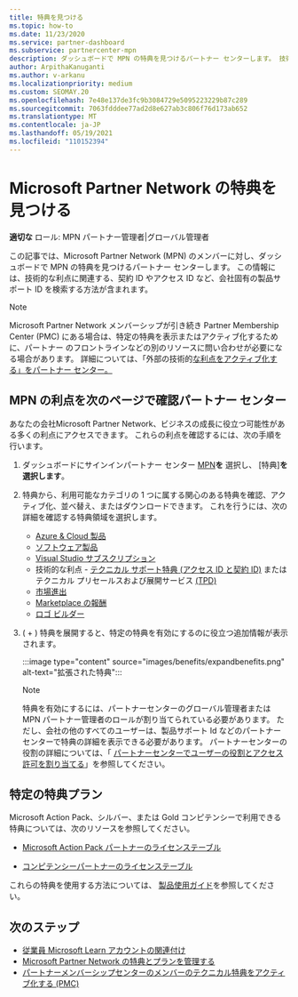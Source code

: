 ```yaml
---
title: 特典を見つける
ms.topic: how-to
ms.date: 11/23/2020
ms.service: partner-dashboard
ms.subservice: partnercenter-mpn
description: ダッシュボードで MPN の特典を見つけるパートナー センターします。 技術的な利点のためにアクセス ID とコントラクト ID を見つける方法に関する情報が含まれています。
author: ArpithaKanuganti
ms.author: v-arkanu
ms.localizationpriority: medium
ms.custom: SEOMAY.20
ms.openlocfilehash: 7e48e137de3fc9b3084729e5095223229b87c289
ms.sourcegitcommit: 7063fdddee77ad2d8e627ab3c806f76d173ab652
ms.translationtype: MT
ms.contentlocale: ja-JP
ms.lasthandoff: 05/19/2021
ms.locfileid: "110152394"
---
```

# <a name="locate-your-microsoft-partner-network-benefits"></a>Microsoft Partner Network の特典を見つける 

**適切な** ロール: MPN パートナー管理者|グローバル管理者

この記事では、Microsoft Partner Network (MPN) のメンバーに対し、ダッシュボードで MPN の特典を見つけるパートナー センターします。 この情報には、技術的な利点に関連する、契約 ID やアクセス ID など、会社固有の製品サポート ID を検索する方法が含まれます。

>[!NOTE]
> Microsoft Partner Network メンバーシップが引き続き Partner Membership Center (PMC) にある場合は、特定の特典を表示またはアクティブ化するために、パートナー のフロントラインなどの別のリソースに問い合わせが必要になる場合があります。 詳細については、「外部の技術的[な利点をアクティブ化する」をパートナー センター。](partner-membership-center-tech-benefits-activate.md)

## <a name="find-your-mpn-benefits-in-partner-center"></a>MPN の利点を次のページで確認パートナー センター

あなたの会社Microsoft Partner Network、ビジネスの成長に役立つ可能性がある多くの利点にアクセスできます。 これらの利点を確認するには、次の手順を行います。

1. ダッシュボードにサインインパートナー センター [MPN](https://partner.microsoft.com/dashboard/home)**を** 選択し、 [特典]**を選択します**。

2. 特典から、利用可能なカテゴリの 1 つに属する関心のある特典を確認、アクティブ化、並べ替え、またはダウンロードできます。 これを行うには、次の詳細を確認する特典領域を選択します。

   - [Azure & Cloud 製品](mpn-benefits-azure-cloud.md)
   - [ソフトウェア製品](mpn-benefits-software.md)
   - [Visual Studio サブスクリプション](mpn-benefits-visual-studio.md)
   - 技術的な利点 - [テクニカル サポート特典 (アクセス ID と契約 ID)](mpn-benefits-technical-support.md) またはテクニカル プリセールスおよび展開サービス [(TPD)](technical-benefits.md)
   - [市場進出](mpn-learn-about-go-to-market-benefits.md)
   - [Marketplace の報酬](marketplace-rewards.md)
   - [ロゴ ビルダー](mpn-logo-builder.md)

3. ( + ) 特典を展開すると、特定の特典を有効にするのに役立つ追加情報が表示されます。

   :::image type="content" source="images/benefits/expandbenefits.png" alt-text="拡張された特典":::

   > [!NOTE]
   > 特典を有効にするには、パートナーセンターのグローバル管理者または MPN パートナー管理者のロールが割り当てられている必要があります。 ただし、会社の他のすべてのユーザーは、製品サポート Id などのパートナーセンターで特典の詳細を表示できる必要があります。 パートナーセンターの役割の詳細については、「 [パートナーセンターでユーザーの役割とアクセス許可を割り当てる](permissions-overview.md)」を参照してください。

## <a name="specific-benefit-offers"></a>特定の特典プラン

Microsoft Action Pack、シルバー、または Gold コンピテンシーで利用できる特典については、次のリソースを参照してください。

- [Microsoft Action Pack パートナーのライセンステーブル](https://assetsprod.microsoft.com/en-us/microsoft-action-pack-license-table.pdf)

- [コンピテンシーパートナーのライセンステーブル](https://assetsprod.microsoft.com/mpn-maps-software-iur-competency-license-table.docx)

これらの特典を使用する方法については、 [製品使用ガイド](https://assets.microsoft.com/MPN-MAPS-Product-Usage-Guide.pdf)を参照してください。

## <a name="next-steps"></a>次のステップ

- [従業員 Microsoft Learn アカウントの関連付け](ms-learn-associate.md)
- [Microsoft Partner Network の特典とプランを管理する](manage-your-partner-network-benefits.md)
- [パートナーメンバーシップセンターのメンバーのテクニカル特典をアクティブ化する (PMC)](partner-membership-center-tech-benefits-activate.md)
